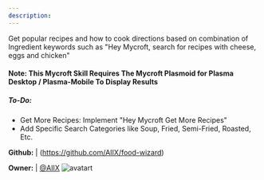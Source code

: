 ```yaml
---
description: 
---
```

Get popular recipes and how to cook directions based on combination of Ingredient keywords such as "Hey Mycroft, search for recipes with cheese, eggs and chicken"

#### Note: This Mycroft Skill Requires The Mycroft Plasmoid for Plasma Desktop / Plasma-Mobile To Display Results

##### To-Do:
* Get More Recipes: Implement "Hey Mycroft Get More Recipes"
* Add Specific Search Categories like Soup, Fried, Semi-Fried, Roasted, Etc.

**Github:** | (https://github.com/AIIX/food-wizard)

**Owner:** | [@AIIX](https://github.com/AIIX) ![avatart](https://avatars3.githubusercontent.com/u/19663666?v=4)

